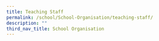 ```yaml
---
title: Teaching Staff
permalink: /school/School-Organisation/teaching-staff/
description: ""
third_nav_title: School Organisation
---
```

